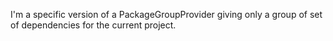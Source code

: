I'm a specific version of a PackageGroupProvider giving only a group of set of dependencies for the current project.